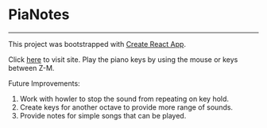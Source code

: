 # PiaNotes

---

This project was bootstrapped with [Create React App](https://github.com/facebook/create-react-app).

Click [here](https://inspiring-pare-ae507d.netlify.app) to visit site.
Play the piano keys by using the mouse or keys between Z-M.

Future Improvements:

1. Work with howler to stop the sound from repeating on key hold.
2. Create keys for another octave to provide more range of sounds.
3. Provide notes for simple songs that can be played.
